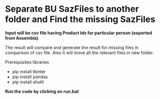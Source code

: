 # Separate BU SazFiles to another folder and Find the missing SazFiles


**Input will be csv file having Product Ids for particular person (exported from Assembla)**

The result will compare and generate the result for missing files in comparison of csv file. Also it will move all the relevant files in new folder.

Prerequisites libraries
* pip install tkinter
* pip install pandas
* pip install shutil

**Run the code by clicking on run.bat**
